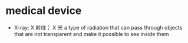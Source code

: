 # medical device

- X-ray: X 射线； X 光 a type of radiation that can pass through objects that are not transparent and make it possible to see inside them
